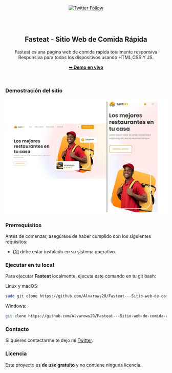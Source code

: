 <div align="center">
  
 

  [![Twitter Follow](https://img.shields.io/twitter/follow/https://twitter.com/PradoTen3?style=social)](https://twitter.com/intent/follow?screen_name=PradoTen3)
 

  <br />
  <br />

  <h2 align="center">Fasteat - Sitio Web de Comida Rápida</h2>

  Fasteat es una página web de comida rápida totalmente responsiva <br />Responsiva para todos los dispositivos usando HTML,CSS Y JS.

  <a href="https://alvarows20.github.io/Fasteat---Sitio-web-de-comida-a-domicilio/"><strong>➥ Demo en vivo</strong></a>

</div>

<br />

### Demostración del sitio

[![Fasteat Desktop Demo](./Pagina%20de%20Comida%20Rapida%20Responsiva_page-0001.jpg "Desktop Demo") ](https://alvarows20.github.io/Fasteat---Sitio-web-de-comida-a-domicilio/)

### Prerrequisitos

Antes de comenzar, asegúrese de haber cumplido con los siguientes requisitos:

* [Git](https://git-scm.com/downloads "Download Git") debe estar instalado en su sistema operativo.

### Ejecutar en tu local

Para ejecutar **Fasteat** localmente, ejecuta este comando en tu git bash:

Linux y macOS:

```bash
sudo git clone https://github.com/Alvarows20/Fasteat---Sitio-web-de-comida-a-domicilio.git
```

Windows:

```bash
git clone https://github.com/Alvarows20/Fasteat---Sitio-web-de-comida-a-domicilio.git
```

### Contacto

Si quieres contactarme te dejo mi [Twitter](https://twitter.com/PradoTen3).

### Licencia

Este proyecto es **de uso gratuito** y no contiene ninguna licencia.
